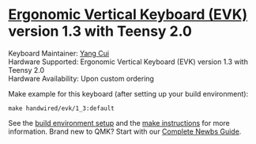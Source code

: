 # [Ergonomic Vertical Keyboard (EVK)](https://github.com/YangPiCui/ErgonomicVerticalKeyboard) version 1.3 with Teensy 2.0
Keyboard Maintainer: [Yang Cui](https://github.com/YangPiCui)  
Hardware Supported: Ergonomic Vertical Keyboard (EVK) version 1.3 with Teensy 2.0    
Hardware Availability: Upon custom ordering  

Make example for this keyboard (after setting up your build environment):

    make handwired/evk/1_3:default

See the [build environment setup](https://docs.qmk.fm/#/getting_started_build_tools) and the [make instructions](https://docs.qmk.fm/#/getting_started_make_guide) for more information. Brand new to QMK? Start with our [Complete Newbs Guide](https://docs.qmk.fm/#/newbs).
